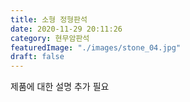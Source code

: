 ```yaml
---
title: 소형 정형판석
date: 2020-11-29 20:11:26
category: 현무암판석
featuredImage: "./images/stone_04.jpg"
draft: false
---
```


제품에 대한 설명 추가 필요